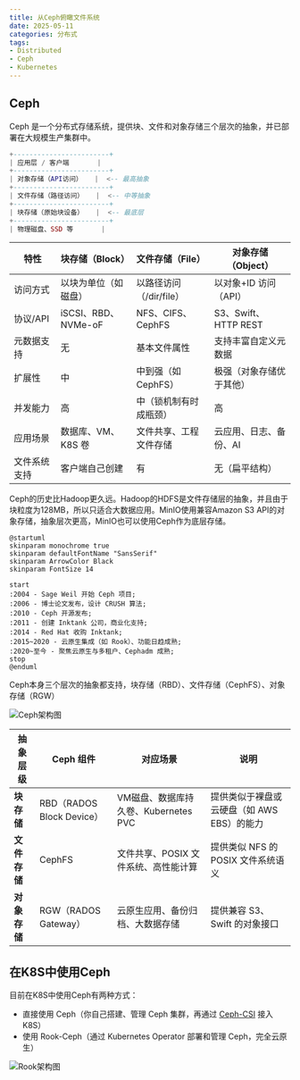 ```yaml
---
title: 从Ceph俯瞰文件系统
date: 2025-05-11
categories: 分布式
tags: 
- Distributed
- Ceph
- Kubernetes
---
```


## Ceph

Ceph 是一个分布式存储系统，提供块、文件和对象存储三个层次的抽象，并已部署在大规模生产集群中。

```lua
+------------------------+
| 应用层 / 客户端       |
+------------------------+
| 对象存储（API访问）   |  <-- 最高抽象
+------------------------+
| 文件存储（路径访问）   |  <-- 中等抽象
+------------------------+
| 块存储（原始块设备）   |  <-- 最底层
+------------------------+
| 物理磁盘、SSD 等       |
```

| 特性     | 块存储（Block）        | 文件存储（File）       | 对象存储（Object）       |
| ------ | ----------------- | ------------------ | ---------------- |
| 访问方式   | 以块为单位（如磁盘）        | 以路径访问（/dir/file） | 以对象+ID 访问（API）     |
| 协议/API | iSCSI、RBD、NVMe-oF | NFS、CIFS、CephFS  | S3、Swift、HTTP REST |
| 元数据支持  | 无                 | 基本文件属性           | 支持丰富自定义元数据         |
| 扩展性    | 中                 | 中到强（如 CephFS）    | 极强（对象存储优于其他）       |
| 并发能力   | 高                 | 中（锁机制有时成瓶颈）      | 高                  |
| 应用场景   | 数据库、VM、K8S 卷      | 文件共享、工程文件存储      | 云应用、日志、备份、AI       |
| 文件系统支持 | 客户端自己创建           | 有                | 无（扁平结构）            |

Ceph的历史比Hadoop更久远。Hadoop的HDFS是文件存储层的抽象，并且由于块粒度为128MB，所以只适合大数据应用。MinIO使用兼容Amazon S3 API的对象存储，抽象层次更高，MinIO也可以使用Ceph作为底层存储。

```plantuml
@startuml
skinparam monochrome true
skinparam defaultFontName "SansSerif"
skinparam ArrowColor Black
skinparam FontSize 14

start
:2004 - Sage Weil 开始 Ceph 项目;
:2006 - 博士论文发布，设计 CRUSH 算法;
:2010 - Ceph 开源发布;
:2011 - 创建 Inktank 公司，商业化支持;
:2014 - Red Hat 收购 Inktank;
:2015~2020 - 云原生集成（如 Rook）、功能日趋成熟;
:2020~至今 - 聚焦云原生与多租户、Cephadm 成熟;
stop
@enduml
```

Ceph本身三个层次的抽象都支持，块存储（RBD）、文件存储（CephFS）、对象存储（RGW）

![Ceph架构图](https://docs.ceph.com/en/latest/_images/stack.png)

| 抽象层级     | Ceph 组件                 | 对应场景                       | 说明                        |
| -------- | ----------------------- | -------------------------- | ------------------------- |
| **块存储**  | RBD（RADOS Block Device） | VM磁盘、数据库持久卷、Kubernetes PVC | 提供类似于裸盘或云硬盘（如 AWS EBS）的能力 |
| **文件存储** | CephFS                  | 文件共享、POSIX 文件系统、高性能计算      | 提供类似 NFS 的 POSIX 文件系统语义   |
| **对象存储** | RGW（RADOS Gateway）      | 云原生应用、备份归档、大数据存储           | 提供兼容 S3、Swift 的对象接口       |

## 在K8S中使用Ceph

目前在K8S中使用Ceph有两种方式：

* 直接使用 Ceph（你自己搭建、管理 Ceph 集群，再通过 [Ceph-CSI](https://github.com/ceph/ceph-csi) 接入 K8S）
* 使用 Rook-Ceph（通过 Kubernetes Operator 部署和管理 Ceph，完全云原生）

![Rook架构图](https://rook.io/docs/rook/latest-release/Getting-Started/ceph-storage/Rook%20High-Level%20Architecture.png)
